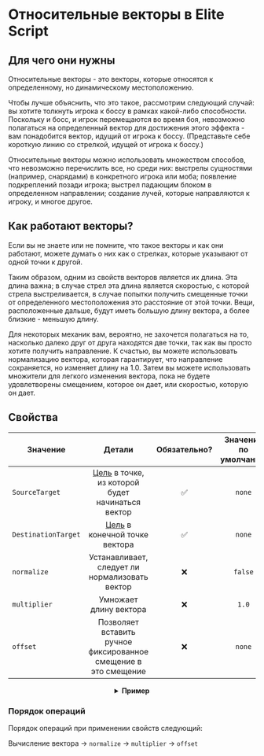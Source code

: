# Относительные векторы в Elite Script

## Для чего они нужны

Относительные векторы - это векторы, которые относятся к определенному, но динамическому местоположению.

Чтобы лучше объяснить, что это такое, рассмотрим следующий случай: вы хотите толкнуть игрока к боссу в рамках какой-либо способности. Поскольку и босс, и игрок перемещаются во время боя, невозможно полагаться на определенный вектор для достижения этого эффекта - вам понадобится вектор, идущий от игрока к боссу. (Представьте себе короткую линию со стрелкой, идущей от игрока к боссу.)

Относительные векторы можно использовать множеством способов, что невозможно перечислить все, но среди них: выстрелы сущностями (например, снарядами) в конкретного игрока или моба; появление подкреплений позади игрока; выстрел падающим блоком в определенном направлении; создание лучей, которые направляются к игроку, и многое другое.

## Как работают векторы?

Если вы не знаете или не помните, что такое векторы и как они работают, можете думать о них как о стрелках, которые указывают от одной точки к другой.

Таким образом, одним из свойств векторов является их длина. Эта длина важна; в случае стрел эта длина является скоростью, с которой стрела выстреливается, в случае попытки получить смещенные точки от определенного местоположения это расстояние от этой точки. Вещи, расположенные дальше, будут иметь большую длину вектора, а более близкие - меньшую длину.

Для некоторых механик вам, вероятно, не захочется полагаться на то, насколько далеко друг от друга находятся две точки, так как вы просто хотите получить направление. К счастью, вы можете использовать нормализацию вектора, которая гарантирует, что направление сохраняется, но изменяет длину на 1.0. Затем вы можете использовать множители для легкого изменения вектора, пока не будете удовлетворены смещением, которое он дает, или скоростью, которую он дает.

## Свойства

| Значение |                                                            Детали                                                            | Обязательно? | Значение по умолчанию |
| -------- | :------------------------------------------------------------------------------------------------------------------------: | :----------: | :--------------------: |
| `SourceTarget` |      [Цель]($language$/elitemobs/elitescript_targets.md) в точке, из которой будет начинаться вектор       |      ✅      |     `none`     |
| `DestinationTarget` |          [Цель]($language$/elitemobs/elitescript_targets.md) в конечной точке вектора          |      ✅      |     `none`     |
| `normalize` |                                       Устанавливает, следует ли нормализовать вектор                                        |      ❌      |     `false`    |
| `multiplier` |                                             Умножает длину вектора                                              |      ❌      |     `1.0`     |
| `offset` |                                Позволяет вставить ручное фиксированное смещение в это смещение                                 |      ❌      |     `none`     |

<div align="center">

<details> 

<summary><b>Пример</b></summary>

<div align="left">

```yaml
eliteScript:
  ShootChicken:
    Events:
    - EliteMobDamagedByPlayerEvent
    Actions:
    - action: SUMMON_ENTITY
      sValue: CHICKEN
      Target:
        targetType: SELF
      RelativeVector:
        SourceTarget:
          targetType: SELF
        DestinationTarget:
          targetType: DIRECT_TARGET
        normalize: true
        multiplier: 2.0
```

Стреляет курицей

***

```yaml
eliteScript:
  ShootArrow:
    Events:
    - EliteMobDamagedByPlayerEvent
    Actions:
    - action: SUMMON_ENTITY
      sValue: ARROW
      Target:
        targetType: SELF
      RelativeVector:
        SourceTarget:
          targetType: SELF
        DestinationTarget:
          targetType: DIRECT_TARGET
        normalize: true
        multiplier: 2.0
```

Стреляет стрелой

***

```yaml
eliteScript:
  SpawnReinforcement:
    Events:
    - EliteMobDamagedByPlayerEvent
    Actions:
    - action: SUMMON_ENTITY
      sValue: ZOMBIE
      Target:
        targetType: SELF
      RelativeOffset:
        SourceTarget:
          targetType: SELF
        DestinationTarget:
          targetType: DIRECT_TARGET
        normalize: true
        multiplier: 2.0
```

Создает зомби в 2 блоках позади игрока относительно босса.

***

```yaml
eliteScript:
  Example:
    Events:
    - EliteMobDamagedByPlayerEvent
    Zone:
      Shape: SPHERE
      target:
        targetType: SELF_SPAWN
        offset: 0,0,0
        track: false
      filter: PLAYER
      radius: 6
    Actions:
    - action: SPAWN_PARTICLE
      repeatEvery: 38
      times: 5
      Target:
        targetType: ZONE_FULL
        track: false
        coverage: 0.9
      particles:
      - particle: FLAME
        RelativeVector:
          SourceTarget:
            targetType: ACTION_TARGET
            track: true
          DestinationTarget:
            targetType: SELF_SPAWN
            offset: 0,-0.5,0
        speed: 0.05
```

Создает анимированную сферу пламени, которая сжимается до места появления.

</div>

</details>

</div>

### Порядок операций

Порядок операций при применении свойств следующий:

Вычисление вектора -> `normalize` -> `multiplier` -> `offset`
